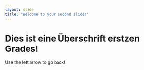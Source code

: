 ```yaml
---
layout: slide
title: "Welcome to your second slide!"
---
```

# Dies ist eine Überschrift erstzen Grades!
Use the left arrow to go back!
